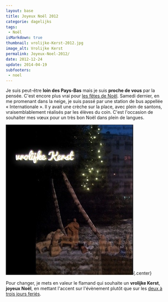 ```yaml
---
layout: base
title: Joyeux Noël 2012
categorie: dagelijks
tags: 
 - Noël
isMarkdown: true
thumbnail: vrolijke-Kerst-2012.jpg
image_alt: Vrolijke Kerst
permalink: Joyeux-Noel-2012/
date: 2012-12-24
update: 2014-04-19
subfooters: 
 - noel
---
```


Je suis peut-être **loin des Pays-Bas** mais je suis **proche de vous** par la pensée. C'est encore plus vrai pour [les fêtes de Noël](/noel-des-pays-bas). Samedi dernier, en me promenant dans la neige, je suis passé par une station de bus appellée « Internationale ». Il y avait une crèche sur la place, avec plein de santons, vraisemblablement réalisés par les élèves du coin. C'est l'occasion de souhaiter mes vœux pour un très bon Noël dans plein de langues.

![Vrolijke Kerst](vrolijke-Kerst-2012.jpg){.center}

Pour changer, je mets en valeur le flamand qui souhaite un **vrolijke Kerst**, **joyeux Noël**, en mettant l'accent sur l'évènement plutôt que sur les [deux à trois jours feriés](/noel-des-pays-bas).

<!-- Je vous invite à cliquer sur l'image ci-dessus pour voir mes vœux en plus grand et dans toutes les langues. Et aussi à relire les histoires de saison. -->
